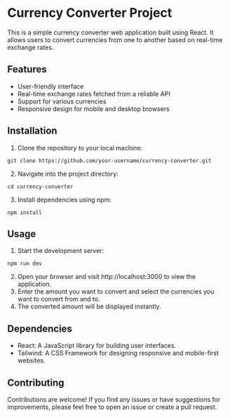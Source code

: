 # **Currency Converter Project**

This is a simple currency converter web application built using React. It allows users to convert currencies from one to another based on real-time exchange rates.

## **Features**

- User-friendly interface
- Real-time exchange rates fetched from a reliable API
- Support for various currencies
- Responsive design for mobile and desktop browsers

  
## **Installation**

1. Clone the repository to your local machine:

```
git clone https://github.com/your-username/currency-converter.git
```

2. Navigate into the project directory:

```
cd currency-converter
```

3. Install dependencies using npm:

```
npm install
```


## **Usage**

1. Start the development server:

```
npm run dev
```

2. Open your browser and visit http://localhost:3000 to view the application.
3. Enter the amount you want to convert and select the currencies you want to convert from and to.
4. The converted amount will be displayed instantly.

## **Dependencies**
- React: A JavaScript library for building user interfaces.
- Tailwind: A CSS Framework for designing responsive and mobile-first websites.


## **Contributing**
Contributions are welcome! If you find any issues or have suggestions for improvements, please feel free to open an issue or create a pull request.

